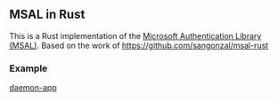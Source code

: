## MSAL in Rust

This is a Rust implementation of the [Microsoft Authentication Library (MSAL)](https://github.com/Azure-Samples/ms-identity-python-daemon). Based on the work of <https://github.com/sangonzal/msal-rust>

### Example

[daemon-app](https://github.com/freedit-dev/msal-rs/tree/master/examples)